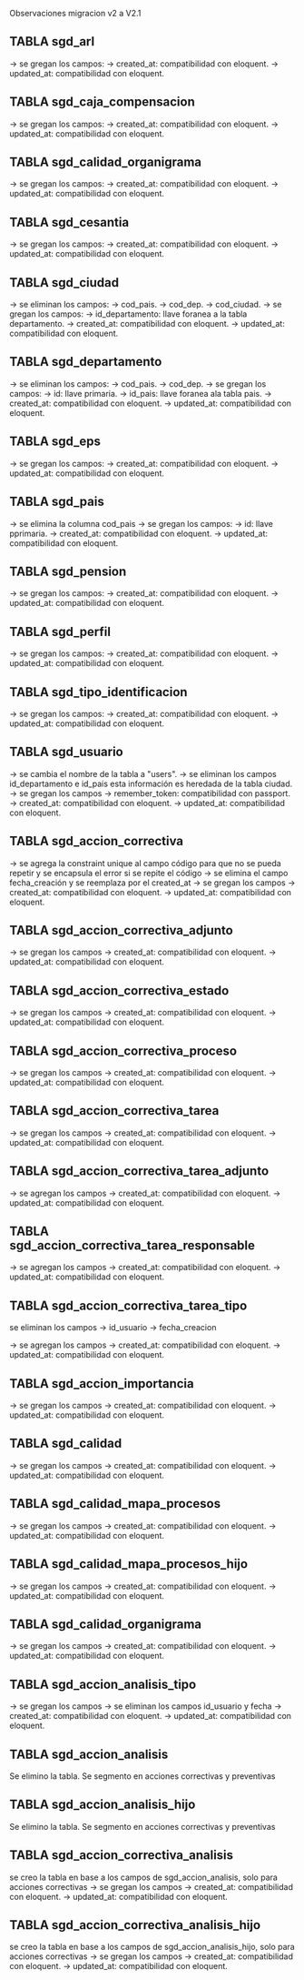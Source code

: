 Observaciones migracion v2 a V2.1

## TABLA sgd_arl

-> se gregan los campos:
-> created_at: compatibilidad con eloquent.
-> updated_at: compatibilidad con eloquent.

## TABLA sgd_caja_compensacion

-> se gregan los campos:
-> created_at: compatibilidad con eloquent.
-> updated_at: compatibilidad con eloquent.

## TABLA sgd_calidad_organigrama

-> se gregan los campos:
-> created_at: compatibilidad con eloquent.
-> updated_at: compatibilidad con eloquent.

## TABLA sgd_cesantia

-> se gregan los campos:
-> created_at: compatibilidad con eloquent.
-> updated_at: compatibilidad con eloquent.

## TABLA sgd_ciudad

-> se eliminan los campos:
-> cod_pais.
-> cod_dep.
-> cod_ciudad.
-> se gregan los campos:
-> id_departamento: llave foranea a la tabla departamento.
-> created_at: compatibilidad con eloquent.
-> updated_at: compatibilidad con eloquent.

## TABLA sgd_departamento

-> se eliminan los campos:
-> cod_pais.
-> cod_dep.
-> se gregan los campos:
-> id: llave primaria.
-> id_pais: llave foranea ala tabla pais.
-> created_at: compatibilidad con eloquent.
-> updated_at: compatibilidad con eloquent.

## TABLA sgd_eps

-> se gregan los campos:
-> created_at: compatibilidad con eloquent.
-> updated_at: compatibilidad con eloquent.

## TABLA sgd_pais

-> se elimina la columna cod_pais
-> se gregan los campos:
-> id: llave pprimaria.
-> created_at: compatibilidad con eloquent.
-> updated_at: compatibilidad con eloquent.

## TABLA sgd_pension

-> se gregan los campos:
-> created_at: compatibilidad con eloquent.
-> updated_at: compatibilidad con eloquent.

## TABLA sgd_perfil

-> se gregan los campos:
-> created_at: compatibilidad con eloquent.
-> updated_at: compatibilidad con eloquent.

## TABLA sgd_tipo_identificacion

-> se gregan los campos:
-> created_at: compatibilidad con eloquent.
-> updated_at: compatibilidad con eloquent.

## TABLA sgd_usuario

-> se cambia el nombre de la tabla a "users".
-> se eliminan los campos id_departamento e id_pais esta información es heredada de la tabla ciudad.
-> se gregan los campos
-> remember_token: compatibilidad con passport.
-> created_at: compatibilidad con eloquent.
-> updated_at: compatibilidad con eloquent.

## TABLA sgd_accion_correctiva

-> se agrega la constraint unique al campo código para que no se pueda repetir y se encapsula
el error si se repite el código
-> se elimina el campo fecha_creación y se reemplaza por el created_at
-> se gregan los campos
-> created_at: compatibilidad con eloquent.
-> updated_at: compatibilidad con eloquent.

## TABLA sgd_accion_correctiva_adjunto

-> se gregan los campos
-> created_at: compatibilidad con eloquent.
-> updated_at: compatibilidad con eloquent.

## TABLA sgd_accion_correctiva_estado

-> se gregan los campos
-> created_at: compatibilidad con eloquent.
-> updated_at: compatibilidad con eloquent.

## TABLA sgd_accion_correctiva_proceso

-> se gregan los campos
-> created_at: compatibilidad con eloquent.
-> updated_at: compatibilidad con eloquent.

## TABLA sgd_accion_correctiva_tarea

-> se gregan los campos
-> created_at: compatibilidad con eloquent.
-> updated_at: compatibilidad con eloquent.

## TABLA sgd_accion_correctiva_tarea_adjunto

-> se agregan los campos
-> created_at: compatibilidad con eloquent.
-> updated_at: compatibilidad con eloquent.

## TABLA sgd_accion_correctiva_tarea_responsable

-> se agregan los campos
-> created_at: compatibilidad con eloquent.
-> updated_at: compatibilidad con eloquent.

## TABLA sgd_accion_correctiva_tarea_tipo

se eliminan los campos
-> id_usuario
-> fecha_creacion

-> se agregan los campos
-> created_at: compatibilidad con eloquent.
-> updated_at: compatibilidad con eloquent.

## TABLA sgd_accion_importancia

-> se gregan los campos
-> created_at: compatibilidad con eloquent.
-> updated_at: compatibilidad con eloquent.

## TABLA sgd_calidad

-> se gregan los campos
-> created_at: compatibilidad con eloquent.
-> updated_at: compatibilidad con eloquent.

## TABLA sgd_calidad_mapa_procesos

-> se gregan los campos
-> created_at: compatibilidad con eloquent.
-> updated_at: compatibilidad con eloquent.

## TABLA sgd_calidad_mapa_procesos_hijo

-> se gregan los campos
-> created_at: compatibilidad con eloquent.
-> updated_at: compatibilidad con eloquent.

## TABLA sgd_calidad_organigrama

-> se gregan los campos
-> created_at: compatibilidad con eloquent.
-> updated_at: compatibilidad con eloquent.

## TABLA sgd_accion_analisis_tipo

-> se gregan los campos
-> se eliminan los campos id_usuario y fecha
-> created_at: compatibilidad con eloquent.
-> updated_at: compatibilidad con eloquent.

## TABLA sgd_accion_analisis

Se elimino la tabla.
Se segmento en acciones correctivas y preventivas

## TABLA sgd_accion_analisis_hijo

Se elimino la tabla.
Se segmento en acciones correctivas y preventivas


## TABLA sgd_accion_correctiva_analisis

se creo la tabla en base a los campos de sgd_accion_analisis,
solo para acciones correctivas
-> se gregan los campos
-> created_at: compatibilidad con eloquent.
-> updated_at: compatibilidad con eloquent.


## TABLA sgd_accion_correctiva_analisis_hijo

se creo la tabla en base a los campos de sgd_accion_analisis_hijo,
solo para acciones correctivas
-> se gregan los campos
-> created_at: compatibilidad con eloquent.
-> updated_at: compatibilidad con eloquent.